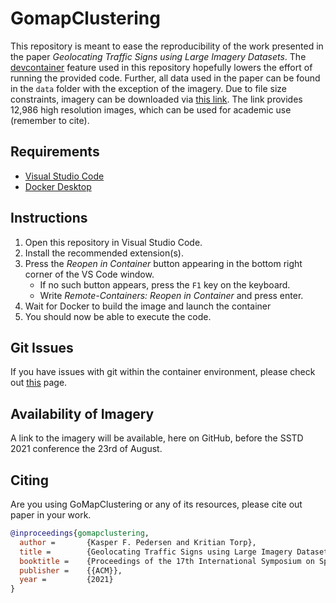 # GomapClustering
This repository is meant to ease the reproducibility of the work presented in the paper *Geolocating Traffic Signs using Large Imagery Datasets*.
The [devcontainer](https://code.visualstudio.com/docs/remote/containers) feature used in this repository hopefully lowers the effort of running the provided code. Further, all data used in the paper can be found in the `data` folder with the exception of the imagery. Due to file size constraints, imagery can be downloaded via [this link](#). The link provides 12,986 high resolution images, which can be used for academic use (remember to cite).

## Requirements
- [Visual Studio Code](https://code.visualstudio.com/)
- [Docker Desktop](https://www.docker.com/products/docker-desktop)

## Instructions
1. Open this repository in Visual Studio Code.
2. Install the recommended extension(s).
3. Press the *Reopen in Container* button appearing in the bottom right corner of the VS Code window.
    - If no such button appears, press the `F1` key on the keyboard.
    - Write *Remote-Containers: Reopen in Container* and press enter.
4. Wait for Docker to build the image and launch the container
5. You should now be able to execute the code.

## Git Issues
If you have issues with git within the container environment, please check out [this](https://code.visualstudio.com/docs/remote/containers#_sharing-git-credentials-with-your-container) page.

## Availability of Imagery
A link to the imagery will be available, here on GitHub, before the SSTD 2021 conference the 23rd of August.

## Citing
Are you using GoMapClustering or any of its resources, please cite out paper in your work.

```BibTeX
@inproceedings{gomapclustering,
  author =       {Kasper F. Pedersen and Kritian Torp},
  title =        {Geolocating Traffic Signs using Large Imagery Datasets},
  booktitle =    {Proceedings of the 17th International Symposium on Spatial and Temporal Databases, {SSTD} 2021, August 23-25, 2021},
  publisher =    {{ACM}},
  year =         {2021}
}
```
